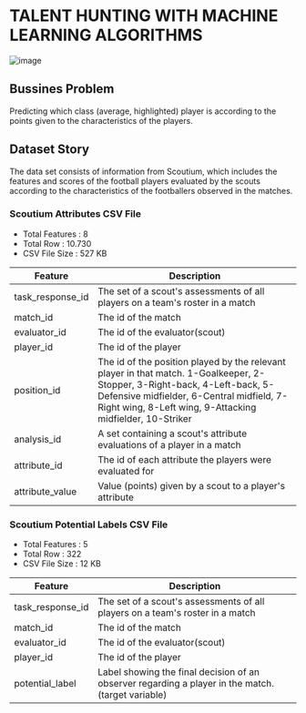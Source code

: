 # TALENT HUNTING WITH MACHINE LEARNING ALGORITHMS

![image](https://github.com/baranylcn/Scotium-ML-Prediction/assets/98966968/fd6e2c95-1bb3-4e42-942a-50ed57fd96c4)

## Bussines Problem
Predicting which class (average, highlighted) player is according to the points given to the characteristics of the players.

## Dataset Story
The data set consists of information from Scoutium, which includes the features and scores of the football players evaluated by the scouts according to the characteristics of the footballers observed in the matches.

### Scoutium Attributes CSV File
- Total Features : 8
- Total Row : 10.730
- CSV File Size : 527 KB



| Feature | Description |
|----------|----------|
| task_response_id  | The set of a scout's assessments of all players on a team's roster in a match  |
| match_id  | The id of the match  |
| evaluator_id  | The id of the evaluator(scout)  |
| player_id  | The id of the player  |
| position_id  | The id of the position played by the relevant player in that match. 1-Goalkeeper, 2-Stopper, 3-Right-back, 4-Left-back, 5-Defensive midfielder, 6-Central midfield, 7-Right wing, 8-Left wing, 9-Attacking midfielder, 10-Striker  |
| analysis_id  | A set containing a scout's attribute evaluations of a player in a match  |
| attribute_id  | The id of each attribute the players were evaluated for  |
| attribute_value  | Value (points) given by a scout to a player's attribute  |


### Scoutium Potential Labels CSV File
- Total Features : 5
- Total Row : 322
- CSV File Size : 12 KB

| Feature | Description |
|----------|----------|
| task_response_id  | The set of a scout's assessments of all players on a team's roster in a match  |
| match_id  | The id of the match  |
| evaluator_id  | The id of the evaluator(scout)  |
| player_id  | The id of the player  |
| potential_label	  | Label showing the final decision of an observer regarding a player in the match. (target variable)  |





